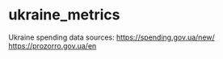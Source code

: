 # ukraine_metrics
Ukraine spending data sources:
https://spending.gov.ua/new/
https://prozorro.gov.ua/en
